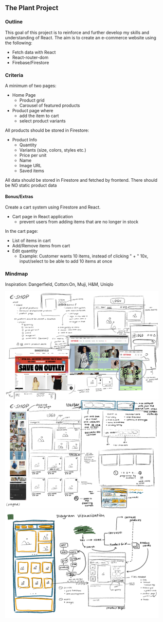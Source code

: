 ## The Plant Project

### Outline

This goal of this project is to reinforce and further develop my skills and understanding of React. The aim is to create an e-commerce website using the following:

-   Fetch data with React
-   React-router-dom
-   Firebase/Firestore

### Criteria

A minimum of two pages:

-   Home Page
    -   Product grid
    -   Carousel of featured products
-   Product page where
    -   add the item to cart
    -   select product variants

All products should be stored in Firestore:

-   Product Info
    -   Quantity
    -   Variants (size, colors, styles etc.)
    -   Price per unit
    -   Name
    -   Image URL
    -   Saved items

All data should be stored in Firestore and fetched by frontend.
There should be NO static product data

#### Bonus/Extras

Create a cart system using Firestore and React.

-   Cart page in React application
    -   prevent users from adding items that are no longer in stock

In the cart page:

-   List of items in cart
-   Add/Remove items from cart
-   Edit quantity
    -   Example: Customer wants 10 items, instead of clicking " + " 10x, input/select to be able to add 10 items at once

### Mindmap

Inspiration: Dangerfield, Cotton:On, Muji, H&M, Uniqlo

<img src = "./assets/mindmap_01.png">
<img src = "./assets/mindmap_02.png">
<img src="./assets/diagram.png">
